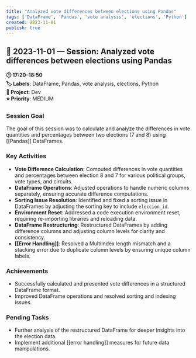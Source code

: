 ```yaml
---
title: "Analyzed vote differences between elections using Pandas"
tags: ['DataFrame', 'Pandas', 'vote analysis', 'elections', 'Python']
created: 2023-11-01
publish: true
---
```


## 📅 2023-11-01 — Session: Analyzed vote differences between elections using Pandas

**🕒 17:20–18:50**  
**🏷️ Labels**: DataFrame, Pandas, vote analysis, elections, Python  
**📂 Project**: Dev  
**⭐ Priority**: MEDIUM  


### Session Goal
The goal of this session was to calculate and analyze the differences in vote quantities and percentages between two elections (7 and 8) using [[Pandas]] DataFrames.

### Key Activities
- **Vote Difference Calculation**: Computed differences in vote quantities and percentages between election 8 and 7 for various political groups, vote types, and circuits.
- **DataFrame Operations**: Adjusted operations to handle numeric columns separately, ensuring accurate difference computations.
- **Sorting Issue Resolution**: Identified and fixed a sorting issue in DataFrames by adjusting the sorting key to include `eleccion_id`.
- **Environment Reset**: Addressed a code execution environment reset, requiring re-importing libraries and reloading data.
- **DataFrame Restructuring**: Restructured DataFrames by adding difference columns and adjusting column levels for clarity and consistency.
- **[[Error Handling]]**: Resolved a MultiIndex length mismatch and a stacking error due to duplicate column levels by ensuring unique column labels.

### Achievements
- Successfully calculated and presented vote differences in a structured DataFrame format.
- Improved DataFrame operations and resolved sorting and indexing issues.

### Pending Tasks
- Further analysis of the restructured DataFrame for deeper insights into the election data.
- Implement additional [[error handling]] measures for future data manipulations.
